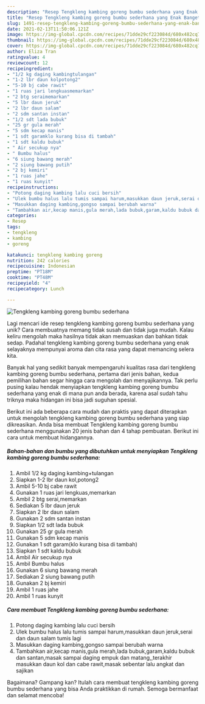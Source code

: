 ```yaml
---
description: "Resep Tengkleng kambing goreng bumbu sederhana yang Enak Banget"
title: "Resep Tengkleng kambing goreng bumbu sederhana yang Enak Banget"
slug: 1491-resep-tengkleng-kambing-goreng-bumbu-sederhana-yang-enak-banget
date: 2021-02-13T11:50:06.121Z
image: https://img-global.cpcdn.com/recipes/71dde29cf223084d/680x482cq70/tengkleng-kambing-goreng-bumbu-sederhana-foto-resep-utama.jpg
thumbnail: https://img-global.cpcdn.com/recipes/71dde29cf223084d/680x482cq70/tengkleng-kambing-goreng-bumbu-sederhana-foto-resep-utama.jpg
cover: https://img-global.cpcdn.com/recipes/71dde29cf223084d/680x482cq70/tengkleng-kambing-goreng-bumbu-sederhana-foto-resep-utama.jpg
author: Eliza Tran
ratingvalue: 4
reviewcount: 12
recipeingredient:
- "1/2 kg daging kambingtulangan"
- "1-2 lbr daun kolpotong2"
- "5-10 bj cabe rawit"
- "1 ruas jari lengkuasmemarkan"
- "2 btg seraimemarkan"
- "5 lbr daun jeruk"
- "2 lbr daun salam"
- "2 sdm santan instan"
- "1/2 sdt lada bubuk"
- "25 gr gula merah"
- "5 sdm kecap manis"
- "1 sdt garamklo kurang bisa di tambah"
- "1 sdt kaldu bubuk"
- " Air secukup nya"
- " Bumbu halus"
- "6 siung bawang merah"
- "2 siung bawang putih"
- "2 bj kemiri"
- "1 ruas jahe"
- "1 ruas kunyit"
recipeinstructions:
- "Potong daging kambing lalu cuci bersih"
- "Ulek bumbu halus lalu tumis sampai harum,masukkan daun jeruk,serai dan daun salam tumis lagi"
- "Masukkan daging kambing,gongso sampai berubah warna"
- "Tambahkan air,kecap manis,gula merah,lada bubuk,garam,kaldu bubuk dan santan,masak sampai daging empuk dan matang,,terakhir masukkan daun kol dan cabe rawit,masak sebentar lalu angkat dan sajikan"
categories:
- Resep
tags:
- tengkleng
- kambing
- goreng

katakunci: tengkleng kambing goreng 
nutrition: 242 calories
recipecuisine: Indonesian
preptime: "PT18M"
cooktime: "PT48M"
recipeyield: "4"
recipecategory: Lunch

---
```



![Tengkleng kambing goreng bumbu sederhana](https://img-global.cpcdn.com/recipes/71dde29cf223084d/680x482cq70/tengkleng-kambing-goreng-bumbu-sederhana-foto-resep-utama.jpg)

Lagi mencari ide resep tengkleng kambing goreng bumbu sederhana yang unik? Cara membuatnya memang tidak susah dan tidak juga mudah. Kalau keliru mengolah maka hasilnya tidak akan memuaskan dan bahkan tidak sedap. Padahal tengkleng kambing goreng bumbu sederhana yang enak selayaknya mempunyai aroma dan cita rasa yang dapat memancing selera kita.



Banyak hal yang sedikit banyak mempengaruhi kualitas rasa dari tengkleng kambing goreng bumbu sederhana, pertama dari jenis bahan, kedua pemilihan bahan segar hingga cara mengolah dan menyajikannya. Tak perlu pusing kalau hendak menyiapkan tengkleng kambing goreng bumbu sederhana yang enak di mana pun anda berada, karena asal sudah tahu triknya maka hidangan ini bisa jadi suguhan spesial.


Berikut ini ada beberapa cara mudah dan praktis yang dapat diterapkan untuk mengolah tengkleng kambing goreng bumbu sederhana yang siap dikreasikan. Anda bisa membuat Tengkleng kambing goreng bumbu sederhana menggunakan 20 jenis bahan dan 4 tahap pembuatan. Berikut ini cara untuk membuat hidangannya.

<!--inarticleads1-->

##### Bahan-bahan dan bumbu yang dibutuhkan untuk menyiapkan Tengkleng kambing goreng bumbu sederhana:

1. Ambil 1/2 kg daging kambing+tulangan
1. Siapkan 1-2 lbr daun kol,potong2
1. Ambil 5-10 bj cabe rawit
1. Gunakan 1 ruas jari lengkuas,memarkan
1. Ambil 2 btg serai,memarkan
1. Sediakan 5 lbr daun jeruk
1. Siapkan 2 lbr daun salam
1. Gunakan 2 sdm santan instan
1. Siapkan 1/2 sdt lada bubuk
1. Gunakan 25 gr gula merah
1. Gunakan 5 sdm kecap manis
1. Gunakan 1 sdt garam(klo kurang bisa di tambah)
1. Siapkan 1 sdt kaldu bubuk
1. Ambil  Air secukup nya
1. Ambil  Bumbu halus
1. Gunakan 6 siung bawang merah
1. Sediakan 2 siung bawang putih
1. Gunakan 2 bj kemiri
1. Ambil 1 ruas jahe
1. Ambil 1 ruas kunyit




<!--inarticleads2-->

##### Cara membuat Tengkleng kambing goreng bumbu sederhana:

1. Potong daging kambing lalu cuci bersih
1. Ulek bumbu halus lalu tumis sampai harum,masukkan daun jeruk,serai dan daun salam tumis lagi
1. Masukkan daging kambing,gongso sampai berubah warna
1. Tambahkan air,kecap manis,gula merah,lada bubuk,garam,kaldu bubuk dan santan,masak sampai daging empuk dan matang,,terakhir masukkan daun kol dan cabe rawit,masak sebentar lalu angkat dan sajikan




Bagaimana? Gampang kan? Itulah cara membuat tengkleng kambing goreng bumbu sederhana yang bisa Anda praktikkan di rumah. Semoga bermanfaat dan selamat mencoba!
